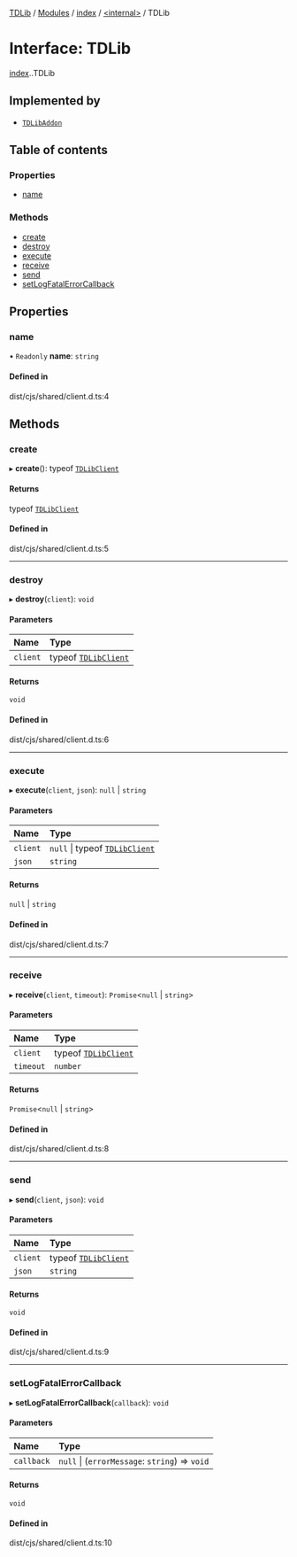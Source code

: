 [TDLib](../README.md) / [Modules](../modules.md) / [index](../modules/index.md) / [<internal\>](../modules/index._internal_.md) / TDLib

# Interface: TDLib

[index](../modules/index.md).[<internal>](../modules/index._internal_.md).TDLib

## Implemented by

- [`TDLibAddon`](../classes/addon.TDLibAddon.md)

## Table of contents

### Properties

- [name](index._internal_.TDLib.md#name)

### Methods

- [create](index._internal_.TDLib.md#create)
- [destroy](index._internal_.TDLib.md#destroy)
- [execute](index._internal_.TDLib.md#execute)
- [receive](index._internal_.TDLib.md#receive)
- [send](index._internal_.TDLib.md#send)
- [setLogFatalErrorCallback](index._internal_.TDLib.md#setlogfatalerrorcallback)

## Properties

### name

• `Readonly` **name**: `string`

#### Defined in

dist/cjs/shared/client.d.ts:4

## Methods

### create

▸ **create**(): typeof [`TDLibClient`](../modules/index._internal_.md#tdlibclient)

#### Returns

typeof [`TDLibClient`](../modules/index._internal_.md#tdlibclient)

#### Defined in

dist/cjs/shared/client.d.ts:5

___

### destroy

▸ **destroy**(`client`): `void`

#### Parameters

| Name | Type |
| :------ | :------ |
| `client` | typeof [`TDLibClient`](../modules/index._internal_.md#tdlibclient) |

#### Returns

`void`

#### Defined in

dist/cjs/shared/client.d.ts:6

___

### execute

▸ **execute**(`client`, `json`): ``null`` \| `string`

#### Parameters

| Name | Type |
| :------ | :------ |
| `client` | ``null`` \| typeof [`TDLibClient`](../modules/index._internal_.md#tdlibclient) |
| `json` | `string` |

#### Returns

``null`` \| `string`

#### Defined in

dist/cjs/shared/client.d.ts:7

___

### receive

▸ **receive**(`client`, `timeout`): `Promise`<``null`` \| `string`\>

#### Parameters

| Name | Type |
| :------ | :------ |
| `client` | typeof [`TDLibClient`](../modules/index._internal_.md#tdlibclient) |
| `timeout` | `number` |

#### Returns

`Promise`<``null`` \| `string`\>

#### Defined in

dist/cjs/shared/client.d.ts:8

___

### send

▸ **send**(`client`, `json`): `void`

#### Parameters

| Name | Type |
| :------ | :------ |
| `client` | typeof [`TDLibClient`](../modules/index._internal_.md#tdlibclient) |
| `json` | `string` |

#### Returns

`void`

#### Defined in

dist/cjs/shared/client.d.ts:9

___

### setLogFatalErrorCallback

▸ **setLogFatalErrorCallback**(`callback`): `void`

#### Parameters

| Name | Type |
| :------ | :------ |
| `callback` | ``null`` \| (`errorMessage`: `string`) => `void` |

#### Returns

`void`

#### Defined in

dist/cjs/shared/client.d.ts:10
